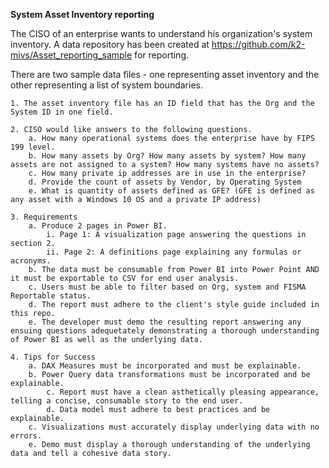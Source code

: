 **System Asset Inventory reporting**

The CISO of an enterprise wants to understand his organization's system inventory.  A data repository has been created at https://github.com/k2-mivs/Asset_reporting_sample for reporting. 

There are two sample data files - one representing asset inventory and the other representing a list of system boundaries.

	1. The asset inventory file has an ID field that has the Org and the System ID in one field. 
 
	2. CISO would like answers to the following questions.
		a. How many operational systems does the enterprise have by FIPS 199 level. 
		b. How many assets by Org? How many assets by system? How many assets are not assigned to a system? How many systems have no assets?
		c. How many private ip addresses are in use in the enterprise?
		d. Provide the count of assets by Vendor, by Operating System 
		e. What is quantity of assets defined as GFE? (GFE is defined as any asset with a Windows 10 OS and a private IP address)
  
	3. Requirements
		a. Produce 2 pages in Power BI. 
			i. Page 1: A visualization page answering the questions in section 2.
			ii. Page 2: A definitions page explaining any formulas or acronyms.
		b. The data must be consumable from Power BI into Power Point AND it must be exportable to CSV for end user analysis.
  		c. Users must be able to filter based on Org, system and FISMA Reportable status. 
		d. The report must adhere to the client's style guide included in this repo.
  		e. The developer must demo the resulting report answering any ensuing questions adequetately demonstrating a thorough understanding of Power BI as well as the underlying data.

	4. Tips for Success
  		a. DAX Measures must be incorporated and must be explainable.
   		b. Power Query data transformations must be incorporated and be explainable.
     		c. Report must have a clean asthetically pleasing appearance, telling a concise, consumable story to the end user.
       		d. Data model must adhere to best practices and be explainable.
	 	c. Visualizations must accurately display underlying data with no errors.
   		e. Demo must display a thorough understanding of the underlying data and tell a cohesive data story.

   

